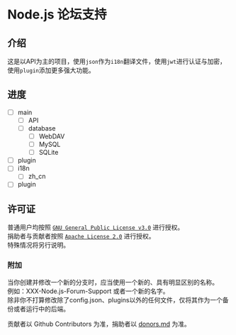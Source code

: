 # Node.js 论坛支持

## 介绍
这是以API为主的项目，使用`json`作为`i18n`翻译文件，使用`jwt`进行认证与加密，使用`plugin`添加更多强大功能。

## 进度

- [ ] main
    - [ ] API
    - [ ] database
        - [ ] WebDAV
        - [ ] MySQL
        - [ ] SQLite
- [ ] plugin
- [ ] i18n
    - [ ] zh_cn
- [ ] plugin

## 许可证
普通用户均按照 [`GNU General Public License v3.0`](./LICENSE) 进行授权。  
捐助者与贡献者按照 [`Apache License 2.0`](./LICENSE.txt) 进行授权。  
特殊情况将另行说明。

### 附加
当你创建并修改一个新的分支时，应当使用一个新的、具有明显区别的名称。  
例如：XXX-Node.js-Forum-Support 或者一个新的名字。  
除非你不打算修改除了config.json、plugins以外的任何文件，仅将其作为一个备份或者运行中的后端。

贡献者以 Github Contributors 为准，捐助者以 [donors.md](./donors.md) 为准。  
